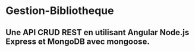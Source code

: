 # Gestion-Bibliotheque

## Une API CRUD REST en utilisant Angular Node.js Express et MongoDB avec mongoose.
